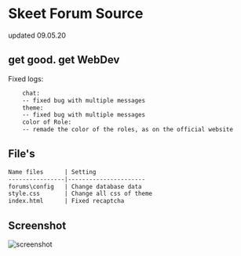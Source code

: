 Skeet Forum Source
=========================
updated 09.05.20
## get good. get WebDev

Fixed logs:
```html
	chat:
	-- fixed bug with multiple messages
	theme:
	-- fixed bug with multiple messages
	color of Role:
	-- remade the color of the roles, as on the official website

```

File's
--------------------------
```html
Name files      | Setting
----------------|----------------------
forums\config   | Change database data
style.css       | Change all css of theme
index.html      | Fixed recaptcha 
```

Screenshot
------------------
![screenshot](https://i.imgur.com/sZtam5L.png)
